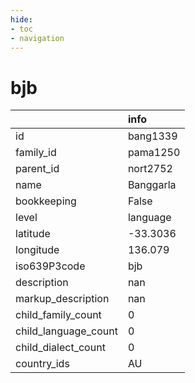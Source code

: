 ```yaml
---
hide:
- toc
- navigation
---
```

# bjb
|                      | info      |
|:---------------------|:----------|
| id                   | bang1339  |
| family_id            | pama1250  |
| parent_id            | nort2752  |
| name                 | Banggarla |
| bookkeeping          | False     |
| level                | language  |
| latitude             | -33.3036  |
| longitude            | 136.079   |
| iso639P3code         | bjb       |
| description          | nan       |
| markup_description   | nan       |
| child_family_count   | 0         |
| child_language_count | 0         |
| child_dialect_count  | 0         |
| country_ids          | AU        |